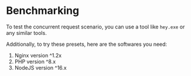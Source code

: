 # Benchmarking

To test the concurrent request scenario, you can use a tool like `hey.exe` or any similar tools.

Additionally, to try these presets, here are the softwares you need:

1. Nginx version ^1.2x
2. PHP version ^8.x
3. NodeJS version ^16.x
